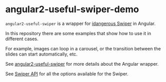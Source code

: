 # angular2-useful-swiper-demo

`angular2-useful-swiper` is a wrapper for [idangerous Swiper](http://idangero.us/swiper/get-started/) in Angular.

In this repository there are some examples that show how to use it in different cases.

For example, images can loop in a carousel, or the transition between the slides can start automatically, etc.

See [angular2-useful-swiper](https://www.npmjs.com/package/angular2-useful-swiper) for more details about the Angular wrapper.

See [Swiper API](http://idangero.us/swiper/api/) for all the options available for the Swiper.
